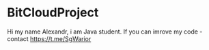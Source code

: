 # BitCloudProject
Hi my name Alexandr, i am Java student. If you can imrove my code - contact https://t.me/SgWarior

